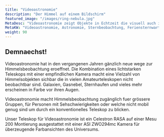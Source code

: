 ```yaml
---
title: "Videoastronomie"
description: "Der Himmel auf einem Bildschirm"
featured_image: "/images/ring-nebula.jpg"
MetaDesc: "Videoastronomie zeigt Objekte in Echtzeit die visuell auch im Teleskop nur schwierig zu erkennen sind, ueberdies wird Astronomie zugaenglich fuer alle die nicht durch ein konventionelles Telesko schauen koennen"
MetaKW: "Videoastronomie, Astronomie, Sternbeobachtung, Feriensternwarte, Celestron RASA, Universum, Himmelsbeobachtung, EAA"
weight: 90
---
```

## Demnaechst!

Videoastronomie hat in den vergangenen Jahren gänzlich neue wege zur Himmelsbeobachtung eroeffnet.
Die Kombination eines lichtstarken Teleskops mit einer empfindlichen Kamera macht eine Vielzahl von Himmelsobjekten sichbar die in vielen Amateurteleskopen nicht beobachtbar sind.
Galaxien, Gasnebel, Sternhaufen und vieles mehr erscheinen in Farbe vor ihren Augen.

<!--more-->

Videoastronomie macht Himmelsbeobachtung zugänglich fuer grössere Gruppen, für Personen mit Sehschwierigkeiten
oder welche nicht mobil genug sind um durch ein konventionelles Teleskop zu blicken.

Unser Teleskop für Videoastronomie ist ein Celestron RASA auf einer Mesu 200 Montierung ausgestattet mit einer ASI ZWO294mc Kamera für überzeugende Farbansichten des Universums.
